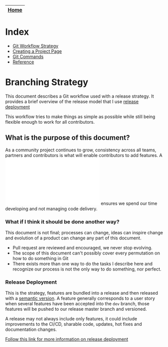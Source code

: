 | [Home](README.md)|
|-----|

# Index
- [Git Workflow Strategy](#git-workflow-strategy)
- [Creating a Project Page](#creating-a-project-page)
- [Git Commands](#git-commands)
- [Reference](#reference)

# Branching Strategy

This document describes a Git workflow used with a release strategy.  It 
provides a brief overview of the release model that I use
[release deployment](develop-release-deploy.md) 

This workflow tries to make things as simple as possible while still being
flexible enough to work for all contributors.

## What is the purpose of this document?

As a community project continues to grow, consistency across all teams, 
partners and contributors is what will enable contributors to add features.
A ![synchronous workflow](develop-release-deploy.md) ensures we spend our time
developing and not managing code delivery.

### What if I think it should be done another way?

This document is not final; processes can change, ideas can inspire change and
evolution of a product can change any part of this document. 

* Pull request are reviewed and encouraged, we never stop evolving. 
* The scope of this document can't possibly cover every permutation on how to
do something in Git
* There exists more than one way to do the tasks I describe here and recognize
our process is not the only way to do something, nor perfect.

### Release Deployment

This is the strategy, features are bundled into a release and then released
with a [semantic version](https://semver.org/). A feature generally corresponds
to a user story when several features have been accepted into the `dev` branch, 
those features will be pushed to our release master branch and versioned. 

A release may not always include only features, it could include improvements
to the CI/CD, sharable code, updates, hot fixes and documentation changes. 

[Follow this link for more information on release deployment](./develop-release-deploy.md)


